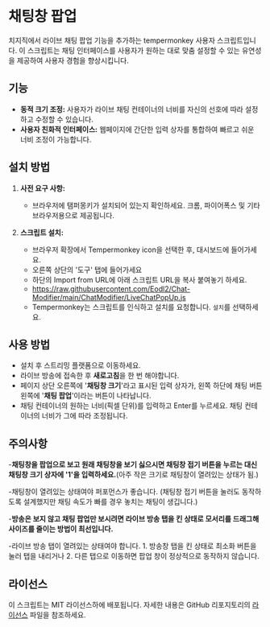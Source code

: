 # 채팅창 팝업

치지직에서 라이브 채팅 팝업 기능을 추가하는 tempermonkey 사용자 스크립트입니다. 이 스크립트는 채팅 인터페이스를 사용자가 원하는 대로 맞춤 설정할 수 있는 유연성을 제공하여 사용자 경험을 향상시킵니다.

## 기능

- **동적 크기 조정:** 사용자가 라이브 채팅 컨테이너의 너비를 자신의 선호에 따라 설정하고 수정할 수 있습니다.
- **사용자 친화적 인터페이스:** 웹페이지에 간단한 입력 상자를 통합하여 빠르고 쉬운 너비 조정이 가능합니다.

## 설치 방법

1. **사전 요구 사항:**
   - 브라우저에 탬퍼몽키가 설치되어 있는지 확인하세요. 크롬, 파이어폭스 및 기타 브라우저용으로 제공됩니다.

2. **스크립트 설치:**
   - 브라우저 확장에서 Tempermonkey icon을 선택한 후, 대시보드에 들어가세요.
   - 오른쪽 상단의 '도구' 탭에 들어가세요
   - 하단의 Import from URL에 아래 스크립트 URL을 복사 붙여놓기 하세요.
   - https://raw.githubusercontent.com/Eodl2/Chat-Modifier/main/ChatModifier/LiveChatPopUp.js
   - Tempermonkey는 스크립트를 인식하고 설치를 요청합니다. `설치`를 선택하세요.

## 사용 방법

- 설치 후 스트리밍 플랫폼으로 이동하세요.
- 라이브 방송에 접속한 후 **새로고침**을 한 번 해야합니다.
- 페이지 상단 오른쪽에 '**채팅창 크기**'라고 표시된 입력 상자가, 왼쪽 하단에 채팅 버튼 왼쪽에 '**채팅 팝업**'이라는 버튼이 나타납니다.
- 채팅 컨테이너의 원하는 너비(픽셀 단위)를 입력하고 Enter를 누르세요. 채팅 컨테이너의 너비가 그에 따라 조정됩니다.

## 주의사항

-**채팅창을 팝업으로 보고 원래 채팅창을 보기 싫으시면 채팅창 접기 버튼을 누르는 대신 채팅창 크기 상자에 '1'을 입력하세요.**(아주 작은 크기로 채팅창이 열려있는 상태가 됨.)

-채팅창이 열려있는 상태여야 퍼포먼스가 좋습니다. (채팅창 접기 버튼을 눌러도 동작하도록 설계했지만 채팅 속도가 빠를 경우 놓치는 채팅이 생깁니다.)

-**방송은 보지 않고 채팅 팝업만 보시려면 라이브 방송 탭을 킨 상태로 모서리를 드래그해 사이즈를 줄이는 방법이 최선입니다.**

-라이브 방송 탭이 열려있는 상태여야 합니다. 1. 방송창 탭을 킨 상태로 최소화 버튼을 눌러 탭을 내리거나 2. 다른 탭으로 이동하면 팝업 창이 정상적으로 동작하지 않습니다. 

## 라이선스

이 스크립트는 MIT 라이선스하에 배포됩니다. 자세한 내용은 GitHub 리포지토리의 [라이선스](<GitHub 리포지토리의 LICENSE 파일 링크>) 파일을 참조하세요.

